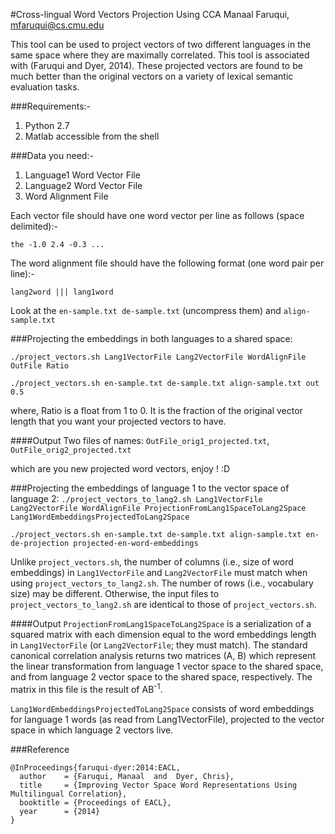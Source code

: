 #Cross-lingual Word Vectors Projection Using CCA
Manaal Faruqui, mfaruqui@cs.cmu.edu

This tool can be used to project vectors of two different languages
in the same space where they are maximally correlated. This tool is
associated with (Faruqui and Dyer, 2014). These projected vectors are
found to be much better than the original vectors on a variety of 
lexical semantic evaluation tasks.

###Requirements:-

1. Python 2.7
2. Matlab accessible from the shell

###Data you need:-
1. Language1 Word Vector File 
2. Language2 Word Vector File
3. Word Alignment File

Each vector file should have one word vector per line as follows (space delimited):-

```the -1.0 2.4 -0.3 ...```

The word alignment file should have the following format (one word pair per line):-

```lang2word ||| lang1word```

Look at the ```en-sample.txt de-sample.txt``` (uncompress them) and ```align-sample.txt```

###Projecting the embeddings in both languages to a shared space:

```./project_vectors.sh Lang1VectorFile Lang2VectorFile WordAlignFile OutFile Ratio```

```./project_vectors.sh en-sample.txt de-sample.txt align-sample.txt out 0.5```

where, Ratio is a float from 1 to 0. It is the fraction of the original
vector length that you want your projected vectors to have.

####Output
Two files of names: ```OutFile_orig1_projected.txt```, ```OutFile_orig2_projected.txt```

which are you new projected word vectors, enjoy ! :D

###Projecting the embeddings of language 1 to the vector space of language 2:
```./project_vectors_to_lang2.sh Lang1VectorFile Lang2VectorFile WordAlignFile ProjectionFromLang1SpaceToLang2Space Lang1WordEmbeddingsProjectedToLang2Space```

```./project_vectors.sh en-sample.txt de-sample.txt align-sample.txt en-de-projection projected-en-word-embeddings```

Unlike ``project_vectors.sh``, the number of columns (i.e., size of word embeddings) in ``Lang1VectorFile`` and ``Lang2VectorFile`` must match when using ``project_vectors_to_lang2.sh``. The number of rows (i.e., vocabulary size) may be different. Otherwise, the input files to ``project_vectors_to_lang2.sh`` are identical to those of ``project_vectors.sh``.

####Output
``ProjectionFromLang1SpaceToLang2Space`` is a serialization of a squared matrix with each dimension equal to the word embeddings length in ``Lang1VectorFile`` (or ``Lang2VectorFile``; they must match). The standard canonical correlation analysis returns two matrices (A, B) which represent the linear transformation from language 1 vector space to the shared space, and from language 2 vector space to the shared space, respectively. The matrix in this file is the result of AB<sup>-1</sup>.

``Lang1WordEmbeddingsProjectedToLang2Space`` consists of word embeddings for language 1 words (as read from Lang1VectorFile), projected to the vector space in which language 2 vectors live.

###Reference

```
@InProceedings{faruqui-dyer:2014:EACL,
  author    = {Faruqui, Manaal  and  Dyer, Chris},
  title     = {Improving Vector Space Word Representations Using Multilingual Correlation},
  booktitle = {Proceedings of EACL},
  year      = {2014}
}
```
